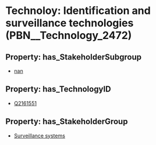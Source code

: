 # Technoloy: __Identification and surveillance technologies__ (PBN__Technology_2472)

## Property: has_StakeholderSubgroup

* [nan](PBN__TechSubgroup_7)

## Property: has_TechnologyID

* [Q2161551](Q2161551)

## Property: has_StakeholderGroup

* [Surveillance systems](PBN__TechGroup_6)

